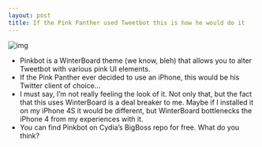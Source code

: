 ```yaml
---
layout: post
title: If the Pink Panther used Tweetbot this is how he would do it
---
```

![img](http://media.idownloadblog.com/wp-content/uploads/2012/03/pink-panther.jpg)
* Pinkbot is a WinterBoard theme (we know, bleh) that allows you to alter Tweetbot with various pink UI elements.
* If the Pink Panther ever decided to use an iPhone, this would be his Twitter client of choice…
* I must say, I’m not really feeling the look of it. Not only that, but the fact that this uses WinterBoard is a deal breaker to me. Maybe if I installed it on my iPhone 4S it would be different, but WinterBoard bottlenecks the iPhone 4 from my experiences with it.
* You can find Pinkbot on Cydia’s BigBoss repo for free. What do you think?

